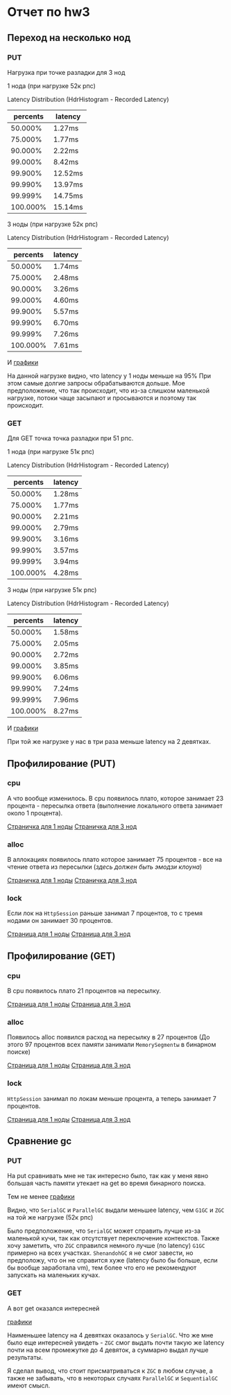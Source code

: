 # Отчет по hw3

## Переход на несколько нод

### PUT

Нагрузка при точке разладки для 3 нод

1 нода (при нагрузке 52к рпс)

Latency Distribution (HdrHistogram - Recorded Latency)

| percents | latency |
----------| --------
| 50.000% |    1.27ms |
| 75.000% |    1.77ms |
| 90.000% |    2.22ms |
| 99.000% |    8.42ms |
| 99.900% |   12.52ms |
| 99.990% |   13.97ms |
| 99.999% |   14.75ms |
| 100.000% |   15.14ms |

3 ноды (при нагрузке 52к рпс)

Latency Distribution (HdrHistogram - Recorded Latency)

| percents | latency |
----------| --------
| 50.000% |    1.74ms |
| 75.000% |    2.48ms |
| 90.000% |    3.26ms |
| 99.000% |    4.60ms |
| 99.900% |    5.57ms |
| 99.990% |    6.70ms |
| 99.999% |    7.26ms |
| 100.000% |    7.61ms |

И [графики](https://disk.yandex.ru/i/IPg_ZFYfbDpz_g)

На данной нагрузке видно, что latency у 1 ноды меньше на 95%
При этом самые долгие запросы обрабатываются дольше. 
Мое предположение, что так происходит, что из-за слишком маленькой нагрузке,
потоки чаще засыпают и просываются и поэтому так происходит.

### GET

Для GET точка точка разладки при 51 рпс.

1 нода (при нагрузке 51к рпс)

Latency Distribution (HdrHistogram - Recorded Latency)

| percents | latency |
----------| --------
| 50.000%|    1.28ms |
| 75.000% |   1.77ms |
| 90.000%|    2.21ms |
| 99.000%|    2.79ms |
| 99.900%|    3.16ms |
| 99.990%|    3.57ms |
| 99.999%|    3.94ms |
| 100.000%|    4.28ms |

3 ноды (при нагрузке 51к рпс)

Latency Distribution (HdrHistogram - Recorded Latency)

| percents | latency |
----------| --------
| 50.000% |    1.58ms |
| 75.000% |    2.05ms |
| 90.000% |    2.72ms |
| 99.000% |    3.85ms |
| 99.900% |    6.06ms |
| 99.990% |    7.24ms |
| 99.999% |    7.96ms |
| 100.000% |    8.27ms |

И [графики](https://disk.yandex.ru/i/1jK8XfCYe_APKg)

При той же нагрузке у нас в три раза меньше latency на 2 девятках.

## Профилирование (PUT)

### cpu

А что вообще изменилось. В cpu появилось плато, которое занимает 23 процента - пересылка ответа (выполнение локального ответа занимает около 1 процента).

[Страничка для 1 ноды](https://disk.yandex.ru/d/lOXWN9RZ1_F0jg)
[Страничка для 3 нод](https://disk.yandex.ru/d/9SUfhMG5AiW-iQ)

### alloc

В аллокациях появилось плато которое занимает 75 процентов - все на чтение ответа из пересылки (_здесь должен быть эмодзи клоуна_)

[Страничка для 1 ноды](https://disk.yandex.ru/d/UPG1QMrugqvdzA)
[Страничка для 3 нод](https://disk.yandex.ru/d/vUmq8eU-VVrV3w)

### lock

Если лок на `HttpSession` раньше занимал 7 процентов, то с тремя нодами он занимает 30 процентов.

[Страница для 1 ноды](https://disk.yandex.ru/d/fMXh-jQOWk1taA)
[Страница для 3 нод](https://disk.yandex.ru/d/FjroZlzZ0hWsbg)

## Профилирование (GET)

### cpu 

В cpu появилось плато 21 процентов на пересылку.

[Страница для 1 ноды](https://disk.yandex.ru/d/xQV_ftJCG6cLpw)
[Страница для 3 нод](https://disk.yandex.ru/d/9SUfhMG5AiW-iQ)

### alloc

Появилось alloc появился расход на пересылку в 27 процентов (До этого 97 процентов всех памяти занимали `MemorySegmentы` в бинарном поиске)

[Страница для 1 ноды](https://disk.yandex.ru/d/9XypfNFB_xselw)
[Страница для 3 нод](https://disk.yandex.ru/d/9NpC3Jy1KiwYaA)

### lock

`HttpSession` занимал по локам меньше процента, а теперь занимает 7 процентов.

[Страница для 1 ноды](https://disk.yandex.ru/d/NDfXZBRuohjnAg)
[Страница для 3 нод](https://disk.yandex.ru/d/ZlDAmrCJupOZyQ)

## Сравнение gc

### PUT

На put сравнивать мне не так интересно было, так как у меня явно большая часть памяти утекает на get во время бинарного поиска.

Тем не менее [графики](https://disk.yandex.ru/i/rjqfquYyRgiGOg)

Видно, что `SerialGC` и `ParallelGC` выдали меньшее latency, чем `G1GC` и `ZGC` на той же нагрузке (52к рпс)

Было предположение, что `SerialGC` может справить лучше из-за маленькой кучи, так как отсутствует переключение контекстов.
Также хочу заметить, что `ZGC` справился немного лучше (по latency) `G1GC` примерно на всех участках. `ShenandohGC` я не смог завести, но предположу, что он не справится хуже (latency было бы больше, если бы вообще заработала vm),
тем более что его не рекомендуют запускать на маленьких кучах.

### GET

А вот get оказался интересней

[графики](https://disk.yandex.ru/i/UWcKus3KTZkNmw)

Наименьшее latency на 4 девятках оказалось у `SerialGC`. Что же мне было еще интересней увидеть - `ZGC` смог выдать почти такую же latency почти на всем промежутке до 4 девяток,
а суммарно выдал лучше результаты.

Я сделал вывод, что стоит присматриваться к `ZGC` в любом случае, а также не забывать, что в некоторых случаях `ParallelGC` и `SequentialGC` имеют смысл. 
